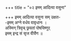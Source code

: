 +++
title = "०२ इमम् आदित्या वसुना"

+++
इमम् आदित्या वसुना सम् उक्षत-  
-इमम् अग्ने वर्धय वावृधानः ।  
अस्मिन् त्रिवृच् छ्रयतां पोषयिष्णुर्  
इमम् इन्द्र सं सृज वीर्येण ॥